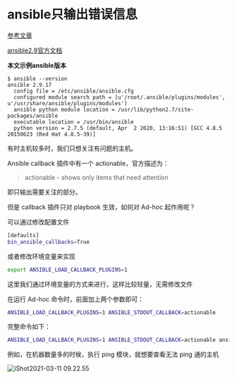 

# ansible只输出错误信息

[参考文章](https://blog.csdn.net/bruce_6/article/details/102604397)

[ansible2.9官方文档](https://docs.ansible.com/ansible/2.9/index.html)



**本文示例ansible版本**

```shell
$ ansible --version
ansible 2.9.17
  config file = /etc/ansible/ansible.cfg
  configured module search path = [u'/root/.ansible/plugins/modules', u'/usr/share/ansible/plugins/modules']
  ansible python module location = /usr/lib/python2.7/site-packages/ansible
  executable location = /usr/bin/ansible
  python version = 2.7.5 (default, Apr  2 2020, 13:16:51) [GCC 4.8.5 20150623 (Red Hat 4.8.5-39)]
```



有时主机较多时，我们只想关注有问题的主机。

Ansible callback 插件中有一个 actionable，官方描述为：

> actionable - shows only items that need attention

即只输出需要关注的部分。

但是 callback 插件只对 playbook 生效，如何对 Ad-hoc 起作用呢？


可以通过修改配置文件

```sh
[defaults]
bin_ansible_callbacks=True
```


或者修改环境变量来实现

```sh
export ANSIBLE_LOAD_CALLBACK_PLUGINS=1
```



这里我们通过环境变量的方式来进行，这样比较轻量，无需修改文件

在运行 Ad-hoc 命令时，前面加上两个参数即可：

```sh
ANSIBLE_LOAD_CALLBACK_PLUGINS=1 ANSIBLE_STDOUT_CALLBACK=actionable
```



完整命令如下：

```sh
ANSIBLE_LOAD_CALLBACK_PLUGINS=1 ANSIBLE_STDOUT_CALLBACK=actionable ansible all -m ping
```



例如，在机器数量多的时候，执行 ping 模块，就想要查看无法 ping 通的主机

![iShot2021-03-11 09.22.55](https://gitea.pptfz.cn/pptfz/picgo-images/raw/branch/master/img/iShot2021-03-11%2009.22.55.png)
